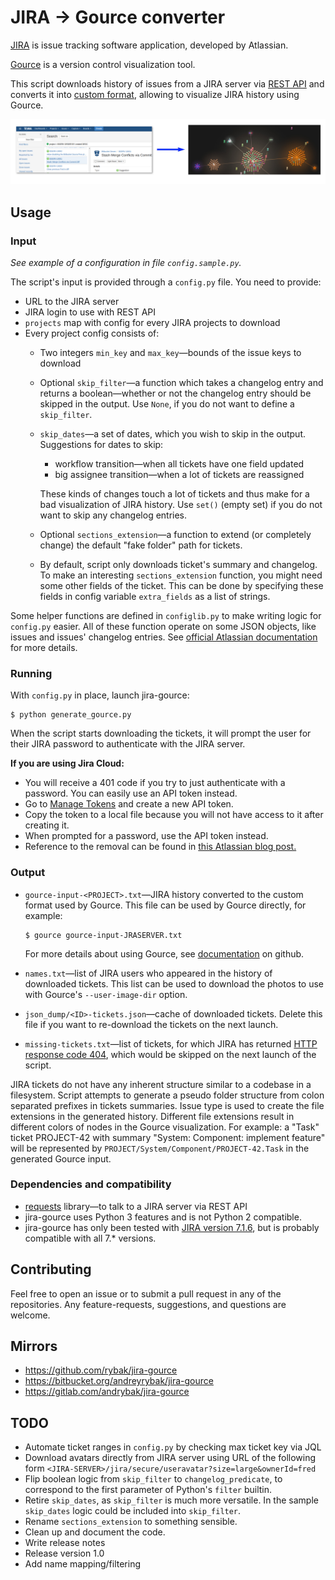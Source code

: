 JIRA → Gource converter
=======================

[JIRA][JIRA] is issue tracking software application, developed by Atlassian.

[Gource][Gource-homepage] is a version control visualization tool.

This script downloads history of issues from a JIRA server via [REST
API][JIRA-REST-API] and converts it into [custom format][Gource-custom-format],
allowing to visualize JIRA history using Gource.

![JIRA -> Gource screenshot](jira-gource.png)


Usage
-----

### Input

*See example of a configuration in file `config.sample.py`.*

The script's input is provided through a `config.py` file.  You need to provide:

* URL to the JIRA server
* JIRA login to use with REST API
* `projects` map with config for every JIRA projects to download
* Every project config consists of:
  * Two integers `min_key` and `max_key`—bounds of the issue keys to download
  * Optional `skip_filter`—a function which takes a changelog entry and returns
    a boolean—whether or not the changelog entry should be skipped in the
    output.  Use `None`, if you do not want to define a `skip_filter`.
  * `skip_dates`—a set of dates, which you wish to skip in the output.
    Suggestions for dates to skip:

      * workflow transition—when all tickets have one field updated
      * big assignee transition—when a lot of tickets are reassigned

    These kinds of changes touch a lot of tickets and thus make for a bad
    visualization of JIRA history.  Use `set()` (empty set) if you do not want to
    skip any changelog entries.

  * Optional `sections_extension`—a function to extend (or completely change)
    the default "fake folder" path for tickets.
  * By default, script only downloads ticket's summary and changelog.  To make
    an interesting `sections_extension` function, you might need some other
    fields of the ticket.  This can be done by specifying these fields in config
    variable `extra_fields` as a list of strings.

Some helper functions are defined in `configlib.py` to make writing logic for
`config.py` easier.  All of these function operate on some JSON objects, like
issues and issues' changelog entries.  See [official Atlassian
documentation][JIRA-REST-API] for more details.

### Running

With `config.py` in place, launch jira-gource:

    $ python generate_gource.py

When the script starts downloading the tickets, it will prompt the user
for their JIRA password to authenticate with the JIRA server.

**If you are using Jira Cloud:**

- You will receive a 401 code if you try to just authenticate with a password.
You can easily use an API token instead.
- Go to [Manage Tokens][Manage-Tokens] and create a new API token.
- Copy the token to a local file because you
will not have access to it after creating it.
- When prompted for a password, use the API token instead.
- Reference to the removal can be found in
[this Atlassian blog post.][Atlassian-Blog]


### Output

* `gource-input-<PROJECT>.txt`―JIRA history converted to the custom format
  used by Gource.  This file can be used by Gource directly, for example:

      $ gource gource-input-JRASERVER.txt

  For more details about using Gource, see [documentation][Gource-github]
  on github.

* `names.txt`—list of JIRA users who appeared in the history of downloaded
  tickets.  This list can be used to download the photos to use with Gource's
  `--user-image-dir` option.
* `json_dump/<ID>-tickets.json`—cache of downloaded tickets.  Delete
  this file if you want to re-download the tickets on the next launch.
* `missing-tickets.txt`―list of tickets, for which JIRA has returned
  [HTTP response code 404](https://en.wikipedia.org/wiki/HTTP_404), which
  would be skipped on the next launch of the script.

JIRA tickets do not have any inherent structure similar to a codebase in a
filesystem.  Script attempts to generate a pseudo folder structure from colon
separated prefixes in tickets summaries.  Issue type is used to create the file
extensions in the generated history.  Different file extensions result in
different colors of nodes in the Gource visualization.  For example: a "Task"
ticket PROJECT-42 with summary "System: Component: implement feature" will be
represented by `PROJECT/System/Component/PROJECT-42.Task` in the generated
Gource input.

### Dependencies and compatibility

* [requests](http://python-requests.org) library—to talk to a JIRA server
  via REST API
* jira-gource uses Python 3 features and is not Python 2 compatible.
* jira-gource has only been tested with [JIRA version 7.1.6][JIRA-REST-API],
  but is probably compatible with all 7.\* versions.


Contributing
------------

Feel free to open an issue or to submit a pull request in any of the
repositories.  Any feature-requests, suggestions, and questions are welcome.


Mirrors
-------

* https://github.com/rybak/jira-gource
* https://bitbucket.org/andreyrybak/jira-gource
* https://gitlab.com/andrybak/jira-gource


TODO
----

* Automate ticket ranges in `config.py` by checking max ticket key via JQL
* Download avatars directly from JIRA server using URL of the following form
  `<JIRA-SERVER>/jira/secure/useravatar?size=large&ownerId=fred`
* Flip boolean logic from `skip_filter` to `changelog_predicate`, to correspond
  to the first parameter of Python's `filter` builtin.
* Retire `skip_dates`, as `skip_filter` is much more versatile.  In the sample
  `skip_dates` logic could be included into `skip_filter`.
* Rename `sections_extension` to something sensible.
* Clean up and document the code.
* Write release notes
* Release version 1.0
* Add name mapping/filtering

[Gource-homepage]: http://gource.io
[Gource-github]: https://github.com/acaudwell/Gource
[Gource-custom-format]: https://github.com/acaudwell/Gource/wiki/Custom-Log-Format
[JIRA]: https://www.atlassian.com/software/jira
[JIRA-REST-API]: https://docs.atlassian.com/software/jira/docs/api/REST/7.1.6
[Atlassian-Blog]: https://developer.atlassian.com/cloud/jira/platform/deprecation-notice-basic-auth-and-cookie-based-auth/
[Manage-Tokens]: https://id.atlassian.com/manage/api-tokens
